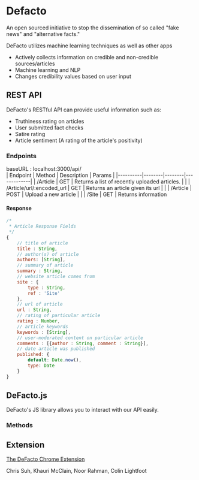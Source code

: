 # Defacto
An open sourced initiative to stop the dissemination of so called "fake news" and "alternative facts."

DeFacto utilizes machine learning techniques as well as other apps

- Actively collects information on credible and non-credible sources/articles
- Machine learning and NLP
- Changes credibility values based on user input

## REST API
DeFacto's RESTful API can provide useful information such as:  
- Truthiness rating on articles
- User submitted fact checks
- Satire rating
- Article sentiment (A rating of the article's positivity)

### Endpoints
baseURL : localhost:3000/api/  
| Endpoint | Method | Description | Params |
|----------|--------|--------|-------------|
| /Article | GET   | Returns a list of recently uploaded articles. |  |
| /Article/url/:encoded_url | GET | Returns an article given its url | |
| /Article | POST  | Upload a new article | |
| /Site    | GET   | Returns information

#### Response
```js
/*
 * Article Response Fields
 */
{
    // title of article
    title : String,
    // author(s) of article
    authors: [String],
    // summary of article
    summary : String,
    // website article comes from
    site : {
        type : String,
        ref : 'Site'
    },
    // url of article
    url : String,
    // rating of particular article
    rating : Number,
    // article keywords
    keywords : [String],
    // user-moderated content on particular article
    comments : [{author : String, comment : String}],
    // date article was published
    published: {
        default: Date.now(),
        type: Date
    }
}
```


## DeFacto.js
DeFacto's JS library allows you to interact with our API easily.

### Methods

## Extension
[The DeFacto Chrome Extension]()




Chris Suh, Khauri McClain, Noor Rahman, Colin Lightfoot